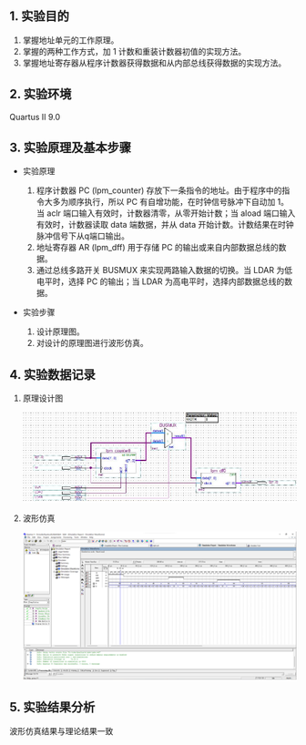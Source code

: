 ## 1. 实验目的

1. 掌握地址单元的工作原理。
1. 掌握的两种工作方式，加 1 计数和重装计数器初值的实现方法。
1. 掌握地址寄存器从程序计数器获得数据和从内部总线获得数据的实现方法。

## 2. 实验环境

Quartus II 9.0

## 3. 实验原理及基本步骤

- 实验原理

  1. 程序计数器 PC (lpm_counter) 存放下一条指令的地址。由于程序中的指令大多为顺序执行，所以 PC 有自增功能，在时钟信号脉冲下自动加 1。当 aclr 端口输入有效时，计数器清零，从零开始计数；当 aload 端口输入有效时，计数器读取 data 端数据，并从 data 开始计数。计数结果在时钟脉冲信号下从q端口输出。
  2. 地址寄存器 AR (lpm_dff) 用于存储 PC 的输出或来自内部数据总线的数据。
  3. 通过总线多路开关 BUSMUX 来实现两路输入数据的切换。当 LDAR 为低电平时，选择 PC 的输出；当 LDAR 为高电平时，选择内部数据总线的数据。
- 实验步骤

  1. 设计原理图。
  1. 对设计的原理图进行波形仿真。

## 4. 实验数据记录

1. 原理设计图

   ![lab4](报告.assets/lab4.jpg)

2. 波形仿真

   ![image-20220601201844216](报告.assets/image-20220601201844216.png)

## 5. 实验结果分析

波形仿真结果与理论结果一致